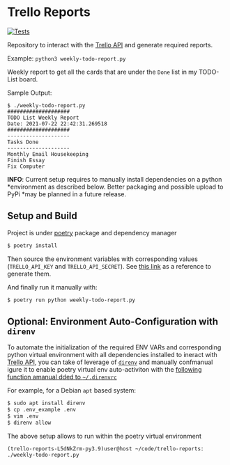 # Trello Reports

[![Tests](https://github.com/rmachuca89/trello-reports/workflows/Tests/badge.svg)](https://github.com/rmachuca89/trello-reports/actions?workflow=Tests)

Repository to interact with the [Trello API][trello_api] and generate required
reports.

Example: `python3 weekly-todo-report.py`

Weekly report to get all the cards that are under the `Done` list in my
TODO-List board.

Sample Output:

```
$ ./weekly-todo-report.py
####################
TODO List Weekly Report
Date: 2021-07-22 22:42:31.269518
####################
--------------------
Tasks Done
--------------------
Monthly Email Housekeeping
Finish Essay
Fix Computer
```

**INFO**: Current setup requires to manually install dependencies on a python
*environment as described below. Better packaging and possible upload to PyPi
*may be planned in a future release.

## Setup and Build

Project is under [poetry](https://python-poetry.org/) package and dependency
manager

```sh
$ poetry install
```

Then source the environment variables with corresponding values
(`TRELLO_API_KEY` and `TRELLO_API_SECRET`). See [this
link](https://trello.com/app-key) as a reference to generate them.

And finally run it manually with:

```sh
$ poetry run python weekly-todo-report.py
```

## Optional: Environment Auto-Configuration with `direnv`

To automate the initialization of the required ENV VARs and corresponding python
virtual environment with all dependencies installed to ineract with [Trello
API][trello_api], you can take of leverage of [`direnv`](https://direnv.net/)
and manually confmanual igure it to enable poetry virtual env auto-activiton
with the [following function amanual dded to
`~/.direnvrc`](https://github.com/direnv/direnv/wiki/Python#poetry)

For example, for a Debian `apt` based system:

```sh
$ sudo apt install direnv
$ cp .env_example .env
$ vim .env
$ direnv allow
```

The above setup allows to run within the poetry virtual environment

```
(trello-reports-L5dNkZrm-py3.9)user@host ~/code/trello-reports: ./weekly-todo-report.py
```

[trello_api]: https://developers.trello.com/
